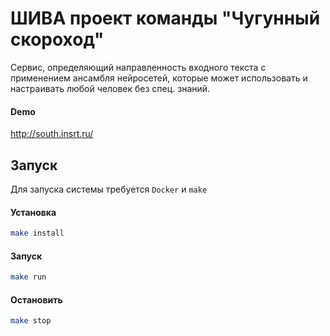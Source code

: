 # ШИВА проект команды "Чугунный скороход"

Сервис, определяющий направленность входного текста с применением ансамбля нейросетей, которые может использовать и настраивать любой человек без спец. знаний.


#### Demo
http://south.insrt.ru/

## Запуск

Для запуска системы требуется `Docker` и `make`

#### Установка
```bash
make install
```

#### Запуск
```bash
make run
```

#### Остановить
```bash
make stop
```

